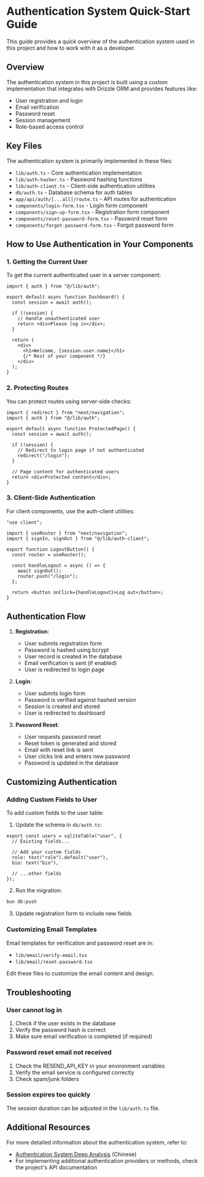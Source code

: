 # Authentication System Quick-Start Guide

This guide provides a quick overview of the authentication system used in this project and how to work with it as a developer.

## Overview

The authentication system in this project is built using a custom implementation that integrates with Drizzle ORM and provides features like:

- User registration and login
- Email verification
- Password reset
- Session management
- Role-based access control

## Key Files

The authentication system is primarily implemented in these files:

- `lib/auth.ts` - Core authentication implementation
- `lib/auth-hasher.ts` - Password hashing functions
- `lib/auth-client.ts` - Client-side authentication utilities
- `db/auth.ts` - Database schema for auth tables
- `app/api/auth/[...all]/route.ts` - API routes for authentication
- `components/login-form.tsx` - Login form component
- `components/sign-up-form.tsx` - Registration form component
- `components/reset-password-form.tsx` - Password reset form
- `components/forgot-password-form.tsx` - Forgot password form

## How to Use Authentication in Your Components

### 1. Getting the Current User

To get the current authenticated user in a server component:

```tsx
import { auth } from "@/lib/auth";

export default async function Dashboard() {
  const session = await auth();

  if (!session) {
    // Handle unauthenticated user
    return <div>Please log in</div>;
  }

  return (
    <div>
      <h1>Welcome, {session.user.name}</h1>
      {/* Rest of your component */}
    </div>
  );
}
```

### 2. Protecting Routes

You can protect routes using server-side checks:

```tsx
import { redirect } from "next/navigation";
import { auth } from "@/lib/auth";

export default async function ProtectedPage() {
  const session = await auth();

  if (!session) {
    // Redirect to login page if not authenticated
    redirect("/login");
  }

  // Page content for authenticated users
  return <div>Protected content</div>;
}
```

### 3. Client-Side Authentication

For client components, use the auth-client utilities:

```tsx
"use client";

import { useRouter } from "next/navigation";
import { signIn, signOut } from "@/lib/auth-client";

export function LogoutButton() {
  const router = useRouter();

  const handleLogout = async () => {
    await signOut();
    router.push("/login");
  };

  return <button onClick={handleLogout}>Log out</button>;
}
```

## Authentication Flow

1. **Registration**:
   - User submits registration form
   - Password is hashed using bcrypt
   - User record is created in the database
   - Email verification is sent (if enabled)
   - User is redirected to login page

2. **Login**:
   - User submits login form
   - Password is verified against hashed version
   - Session is created and stored
   - User is redirected to dashboard

3. **Password Reset**:
   - User requests password reset
   - Reset token is generated and stored
   - Email with reset link is sent
   - User clicks link and enters new password
   - Password is updated in the database

## Customizing Authentication

### Adding Custom Fields to User

To add custom fields to the user table:

1. Update the schema in `db/auth.ts`:

```tsx
export const users = sqliteTable("user", {
  // Existing fields...

  // Add your custom fields
  role: text("role").default("user"),
  bio: text("bio"),

  // ...other fields
});
```

2. Run the migration:

```bash
bun db:push
```

3. Update registration form to include new fields

### Customizing Email Templates

Email templates for verification and password reset are in:

- `lib/email/verify-email.tsx`
- `lib/email/reset-password.tsx`

Edit these files to customize the email content and design.

## Troubleshooting

### User cannot log in

1. Check if the user exists in the database
2. Verify the password hash is correct
3. Make sure email verification is completed (if required)

### Password reset email not received

1. Check the RESEND_API_KEY in your environment variables
2. Verify the email service is configured correctly
3. Check spam/junk folders

### Session expires too quickly

The session duration can be adjusted in the `lib/auth.ts` file.

## Additional Resources

For more detailed information about the authentication system, refer to:

- [Authentication System Deep Analysis](../auth/auth-system-deep-analysis-zh.md) (Chinese)
- For implementing additional authentication providers or methods, check the project's API documentation
